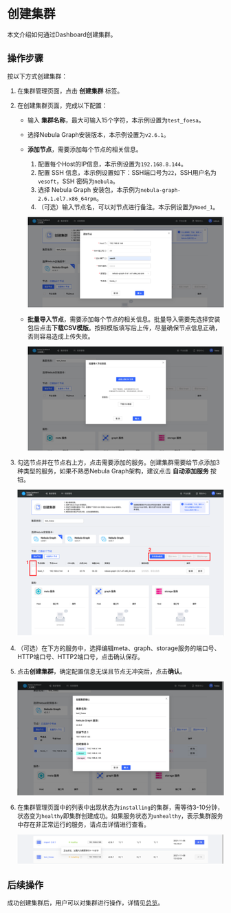 # 创建集群

本文介绍如何通过Dashboard创建集群。

## 操作步骤

按以下方式创建集群：

1. 在集群管理页面，点击 **创建集群** 标签。
2. 在创建集群页面，完成以下配置：
   - 输入 **集群名称**，最大可输入15个字符，本示例设置为`test_foesa`。
   - 选择Nebula Graph安装版本，本示例设置为`v2.6.1`。
   - **添加节点**，需要添加每个节点的相关信息。
  
     1. 配置每个Host的IP信息，本示例设置为`192.168.8.144`。
     2. 配置 SSH 信息，本示例设置如下：SSH端口号为`22`，SSH用户名为 `vesoft`，SSH 密码为`nebula`。
     3. 选择 Nebula Graph 安装包，本示例为`nebula-graph-2.6.1.el7.x86_64rpm`。
     4. （可选）输入节点名，可以对节点进行备注。本示例设置为`Noed_1`。

     ![cluster](../figs/ds-021.png)

   - **批量导入节点**，需要添加每个节点的相关信息。批量导入需要先选择安装包后点击**下载CSV模版**。按照模版填写后上传，尽量确保节点信息正确，否则容易造成上传失败。

     ![batch-import](../figs/ds-030.png)

3. 勾选节点并在节点右上方，点击需要添加的服务。创建集群需要给节点添加3种类型的服务，如果不熟悉Nebula Graph架构，建议点击 **自动添加服务** 按钮。

   ![add-service](../figs/ds-029.png)

4. （可选）在下方的服务中，选择编辑meta、graph、storage服务的端口号、HTTP端口号、HTTP2端口号，点击确认保存。

5. 点击**创建集群**，确定配置信息无误且节点无冲突后，点击**确认**。

   ![check](../figs/ds-023.png)

6. 在集群管理页面中的列表中出现状态为`installing`的集群，需等待3-10分钟，状态变为`healthy`即集群创建成功。如果服务状态为`unhealthy`，表示集群服务中存在非正常运行的服务，请点击详情进行查看。

   ![installing](../figs/ds-024.png)

## 后续操作

成功创建集群后，用户可以对集群进行操作，详情见[总览](../4.cluster-operator/1.overview.md)。
